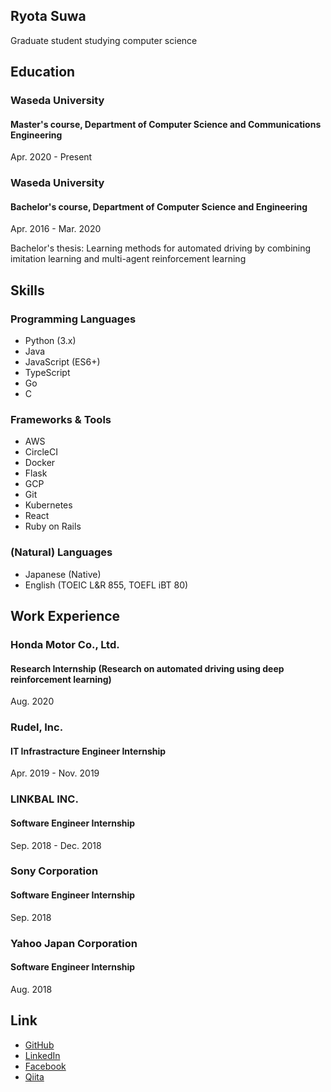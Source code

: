## Ryota Suwa

Graduate student studying computer science

## Education

### Waseda University

#### Master's course, Department of Computer Science and Communications Engineering

Apr. 2020 - Present


### Waseda University

#### Bachelor's course, Department of Computer Science and Engineering

Apr. 2016 - Mar. 2020

Bachelor's thesis: Learning methods for automated driving by combining imitation learning and multi-agent reinforcement learning


## Skills

### Programming Languages

- Python (3.x)
- Java
- JavaScript (ES6+)
- TypeScript
- Go
- C

### Frameworks & Tools

- AWS
- CircleCI
- Docker
- Flask
- GCP
- Git
- Kubernetes
- React
- Ruby on Rails

### (Natural) Languages

- Japanese (Native)
- English (TOEIC L&R 855, TOEFL iBT 80)

## Work Experience

### Honda Motor Co., Ltd.

#### Research Internship (Research on automated driving using deep reinforcement learning)

Aug. 2020


### Rudel, Inc.

#### IT Infrastracture Engineer Internship

Apr. 2019 - Nov. 2019


### LINKBAL INC.

#### Software Engineer Internship

Sep. 2018 - Dec. 2018


### Sony Corporation

#### Software Engineer Internship

Sep. 2018


### Yahoo Japan Corporation

#### Software Engineer  Internship

Aug. 2018


## Link

- [GitHub](https://github.com/rsuwa/)
- [LinkedIn](https://www.linkedin.com/in/ryotasuwa/)
- [Facebook](https://www.facebook.com/ryota.suwa.5/)
- [Qiita](https://qiita.com/rsuwa/)

